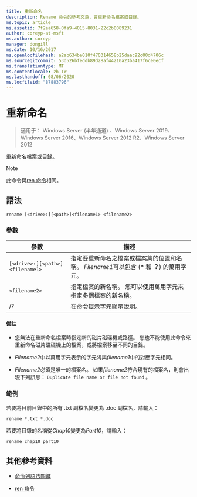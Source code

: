 ```yaml
---
title: 重新命名
description: Rename 命令的參考文章，會重新命名檔案或目錄。
ms.topic: article
ms.assetid: 7f2ea658-0fa9-4015-8031-22c2b0089231
author: coreyp-at-msft
ms.author: coreyp
manager: dongill
ms.date: 10/16/2017
ms.openlocfilehash: a2ab634be010f470314658b25daac92c00d4706c
ms.sourcegitcommit: 53d526bfeddb89d28af44210a23ba417f6ce0ecf
ms.translationtype: MT
ms.contentlocale: zh-TW
ms.lasthandoff: 08/06/2020
ms.locfileid: "87883796"
---
```

# <a name="rename"></a>重新命名

> 適用于： Windows Server (半年通道) 、Windows Server 2019、Windows Server 2016、Windows Server 2012 R2、Windows Server 2012

重新命名檔案或目錄。

> [!NOTE]
> 此命令與[ren 命令](ren.md)相同。

## <a name="syntax"></a>語法

```
rename [<drive>:][<path>]<filename1> <filename2>
```

### <a name="parameters"></a>參數

| 參數 | 描述 |
|--|--|
| `[<drive>:][<path>]<filename1>` | 指定要重新命名之檔案或檔案集的位置和名稱。 *Filename1*可以包含 (**&#42;** 和 **？**) 的萬用字元。 |
| `<filename2>` | 指定檔案的新名稱。 您可以使用萬用字元來指定多個檔案的新名稱。 |
| /? | 在命令提示字元顯示說明。 |

#### <a name="remarks"></a>備註

- 您無法在重新命名檔案時指定新的磁片磁碟機或路徑。 您也不能使用此命令來重新命名磁片磁碟機上的檔案，或將檔案移至不同的目錄。

- *Filename2*中以萬用字元表示的字元將與*filename1*中的對應字元相同。

- *Filename2*必須是唯一的檔案名。 如果*filename2*符合現有的檔案名，則會出現下列訊息： `Duplicate file name or file not found` 。

### <a name="examples"></a>範例

若要將目前目錄中的所有 .txt 副檔名變更為 .doc 副檔名，請輸入：

```
rename *.txt *.doc
```

若要將目錄的名稱從*Chap10*變更為*Part10*，請輸入：

```
rename chap10 part10
```

## <a name="additional-references"></a>其他參考資料

- [命令列語法關鍵](command-line-syntax-key.md)

- [ren 命令](ren.md)
